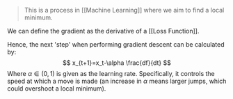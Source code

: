 > This is a process in [[Machine Learning]] where we aim to find a local minimum.

We can define the gradient as the derivative of a [[Loss Function]].

Hence, the next 'step' when performing gradient descent can be calculated by:
$$
x_{t+1}=x_t-\alpha \frac{df}{dt}
$$
Where $\alpha \in (0,1)$ is given as the learning rate. Specifically, it controls the speed at which a move is made (an increase in $\alpha$ means larger jumps, which could overshoot a local minimum).


